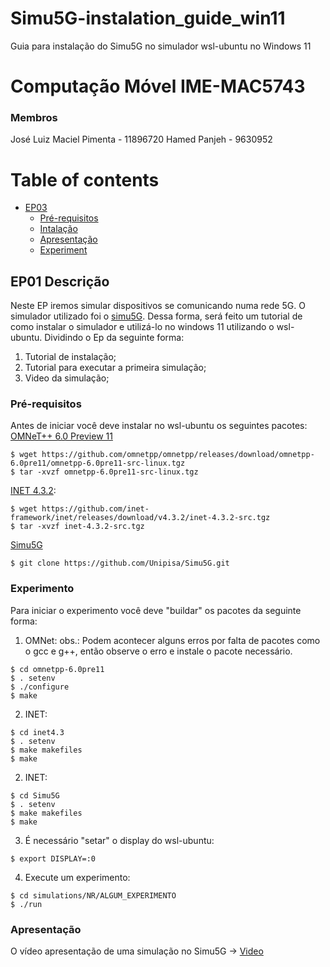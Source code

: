 # Simu5G-instalation_guide_win11
Guia para instalação do Simu5G no simulador wsl-ubuntu no Windows 11

# Computação Móvel IME-MAC5743

### Membros
  José Luiz Maciel Pimenta - 11896720
  Hamed Panjeh  - 9630952
    
Table of contents
=================
<!--ts-->
   * [EP03](#ep01-description)
      * [Pré-requisitos](#prerequisites)
      * [Intalação](#instalação)
      * [Apresentação](#apresentação)
      * [Experiment](#experiment)
<!--te-->


## EP01 Descrição
Neste EP iremos simular dispositivos se comunicando numa rede 5G. O simulador utilizado foi o [simu5G](http://www.simu5g.org/index.html). Dessa forma, será feito um tutorial de como instalar o simulador e utilizá-lo no windows 11 utilizando o wsl-ubuntu. Dividindo o Ep da seguinte forma:

1. Tutorial de instalação;
2. Tutorial para executar a primeira simulação;
3. Video da simulação;

### Pré-requisitos
Antes de iniciar você deve instalar no wsl-ubuntu os seguintes pacotes:
[OMNeT++ 6.0 Preview 11](https://github.com/omnetpp/omnetpp/releases/tag/omnetpp-6.0pre11)

```
$ wget https://github.com/omnetpp/omnetpp/releases/download/omnetpp-6.0pre11/omnetpp-6.0pre11-src-linux.tgz
$ tar -xvzf omnetpp-6.0pre11-src-linux.tgz
```

[INET 4.3.2](https://github.com/inet-framework/inet/releases/tag/v4.3.2):
```
$ wget https://github.com/inet-framework/inet/releases/download/v4.3.2/inet-4.3.2-src.tgz
$ tar -xvzf inet-4.3.2-src.tgz
```

[Simu5G](https://github.com/Unipisa/Simu5G)
```
$ git clone https://github.com/Unipisa/Simu5G.git
```

### Experimento
Para iniciar o experimento você deve "buildar" os pacotes da seguinte forma:

1. OMNet:
obs.: Podem acontecer alguns erros por falta de pacotes como o gcc e g++, então observe o erro e instale o pacote necessário.
```
$ cd omnetpp-6.0pre11
$ . setenv
$ ./configure
$ make
```

2. INET:
```
$ cd inet4.3
$ . setenv
$ make makefiles
$ make
```

2. INET:
```
$ cd Simu5G
$ . setenv
$ make makefiles
$ make
```

3. É necessário "setar" o display do wsl-ubuntu:
```
$ export DISPLAY=:0
```

4. Execute um experimento:

```
$ cd simulations/NR/ALGUM_EXPERIMENTO
$ ./run
```

### Apresentação
O vídeo apresentação de uma simulação no Simu5G -> [Video](https://www.loom.com/share/ce7d4d4dad014ed9925aa5a9822fe26c)
